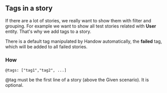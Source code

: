 ## Tags in a story

If there are a lot of stories, we really want to show them with filter and grouping. For example we want to show all test stories related with **User** entity. That's why we add tags to a story.

There is a default tag manipulated by Handow automatically, the **failed** tag, which will be added to all failed stories.

### How

```
@tags: ["tag1","tag2", ...]
```

@tag must be the first line of a story (above the Given scenario). It is optional.
